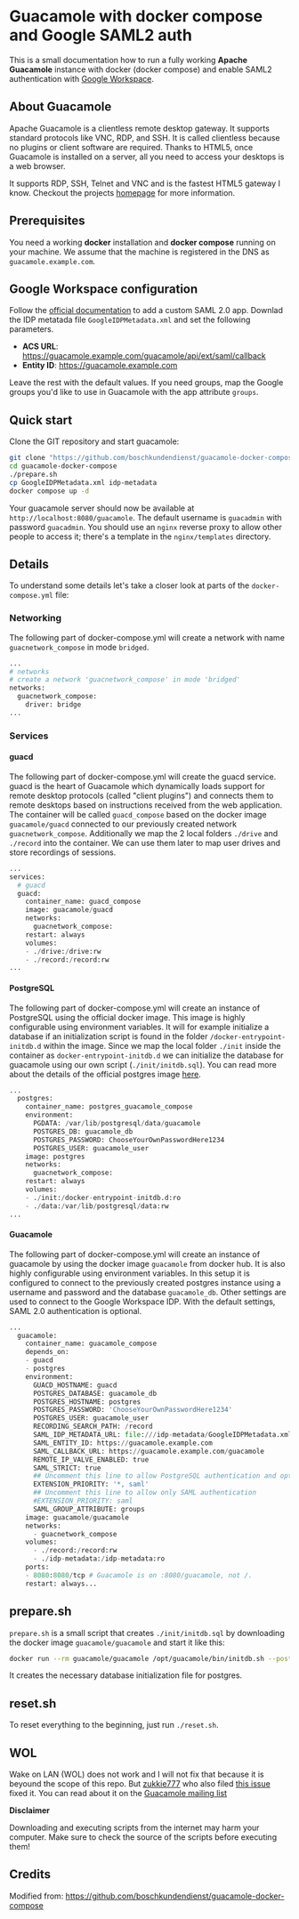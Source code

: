# Guacamole with docker compose and Google SAML2 auth
This is a small documentation how to run a fully working **Apache Guacamole** instance with docker (docker compose) and enable SAML2 authentication with
[Google Workspace](https://support.google.com/a/answer/6087519).

## About Guacamole
Apache Guacamole is a clientless remote desktop gateway. It supports standard protocols like VNC, RDP, and SSH. It is called clientless because no plugins or client software are required. Thanks to HTML5, once Guacamole is installed on a server, all you need to access your desktops is a web browser.

It supports RDP, SSH, Telnet and VNC and is the fastest HTML5 gateway I know. Checkout the projects [homepage](https://guacamole.apache.org/) for more information.

## Prerequisites
You need a working **docker** installation and **docker compose** running on your machine. We assume that the machine
is registered in the DNS as `guacamole.example.com`.

## Google Workspace configuration
Follow the [official documentation](https://support.google.com/a/answer/6087519) to add a custom SAML 2.0 app.
Downlad the IDP metatada file `GoogleIDPMetadata.xml` and set the following parameters.

- **ACS URL**: https://guacamole.example.com/guacamole/api/ext/saml/callback
- **Entity ID**: https://guacamole.example.com

Leave the rest with the default values. If you need groups, map the Google groups you'd like to use in Guacamole with the 
app attribute `groups`.

## Quick start
Clone the GIT repository and start guacamole:

~~~bash
git clone "https://github.com/boschkundendienst/guacamole-docker-compose.git"
cd guacamole-docker-compose
./prepare.sh
cp GoogleIDPMetadata.xml idp-metadata
docker compose up -d
~~~

Your guacamole server should now be available at `http://localhost:8080/guacamole`. The default username is `guacadmin` with password `guacadmin`. You should use an `nginx` reverse proxy to allow other
people to access it; there's a template in the `nginx/templates` directory.

## Details
To understand some details let's take a closer look at parts of the `docker-compose.yml` file:

### Networking
The following part of docker-compose.yml will create a network with name `guacnetwork_compose` in mode `bridged`.
~~~python
...
# networks
# create a network 'guacnetwork_compose' in mode 'bridged'
networks:
  guacnetwork_compose:
    driver: bridge
...
~~~

### Services
#### guacd
The following part of docker-compose.yml will create the guacd service. guacd is the heart of Guacamole which dynamically loads support for remote desktop protocols (called "client plugins") and connects them to remote desktops based on instructions received from the web application. The container will be called `guacd_compose` based on the docker image `guacamole/guacd` connected to our previously created network `guacnetwork_compose`. Additionally we map the 2 local folders `./drive` and `./record` into the container. We can use them later to map user drives and store recordings of sessions.

~~~python
...
services:
  # guacd
  guacd:
    container_name: guacd_compose
    image: guacamole/guacd
    networks:
      guacnetwork_compose:
    restart: always
    volumes:
    - ./drive:/drive:rw
    - ./record:/record:rw
...
~~~

#### PostgreSQL
The following part of docker-compose.yml will create an instance of PostgreSQL using the official docker image. This image is highly configurable using environment variables. It will for example initialize a database if an initialization script is found in the folder `/docker-entrypoint-initdb.d` within the image. Since we map the local folder `./init` inside the container as `docker-entrypoint-initdb.d` we can initialize the database for guacamole using our own script (`./init/initdb.sql`). You can read more about the details of the official postgres image [here](http://).

~~~python
...
  postgres:
    container_name: postgres_guacamole_compose
    environment:
      PGDATA: /var/lib/postgresql/data/guacamole
      POSTGRES_DB: guacamole_db
      POSTGRES_PASSWORD: ChooseYourOwnPasswordHere1234
      POSTGRES_USER: guacamole_user
    image: postgres
    networks:
      guacnetwork_compose:
    restart: always
    volumes:
    - ./init:/docker-entrypoint-initdb.d:ro
    - ./data:/var/lib/postgresql/data:rw
...
~~~

#### Guacamole
The following part of docker-compose.yml will create an instance of guacamole by using the docker image `guacamole` from docker hub. It is also highly configurable using environment variables. In this setup it is configured to connect to the previously created postgres instance using a username and password and the database `guacamole_db`. Other settings are used to connect to
the Google Workspace IDP. With the default settings, SAML 2.0 authentication is optional.

~~~python
...
  guacamole:
    container_name: guacamole_compose
    depends_on:
    - guacd
    - postgres
    environment:
      GUACD_HOSTNAME: guacd
      POSTGRES_DATABASE: guacamole_db
      POSTGRES_HOSTNAME: postgres
      POSTGRES_PASSWORD: 'ChooseYourOwnPasswordHere1234'
      POSTGRES_USER: guacamole_user
      RECORDING_SEARCH_PATH: /record
      SAML_IDP_METADATA_URL: file:///idp-metadata/GoogleIDPMetadata.xml
      SAML_ENTITY_ID: https://guacamole.example.com
      SAML_CALLBACK_URL: https://guacamole.example.com/guacamole
      REMOTE_IP_VALVE_ENABLED: true
      SAML_STRICT: true
      ## Uncomment this line to allow PostgreSQL authentication and optional SAML (default)
      EXTENSION_PRIORITY: '*, saml'
      ## Uncomment this line to allow only SAML authentication
      #EXTENSION_PRIORITY: saml
      SAML_GROUP_ATTRIBUTE: groups
    image: guacamole/guacamole
    networks:
      - guacnetwork_compose
    volumes:
      - ./record:/record:rw
      - ./idp-metadata:/idp-metadata:ro
    ports:
    - 8080:8080/tcp # Guacamole is on :8080/guacamole, not /.
    restart: always...
~~~

## prepare.sh
`prepare.sh` is a small script that creates `./init/initdb.sql` by downloading the docker image `guacamole/guacamole` and start it like this:

~~~bash
docker run --rm guacamole/guacamole /opt/guacamole/bin/initdb.sh --postgresql > ./init/initdb.sql
~~~

It creates the necessary database initialization file for postgres.

## reset.sh
To reset everything to the beginning, just run `./reset.sh`.

## WOL

Wake on LAN (WOL) does not work and I will not fix that because it is beyound the scope of this repo. But [zukkie777](https://github.com/zukkie777) who also filed [this issue](https://github.com/boschkundendienst/guacamole-docker-compose/issues/12) fixed it. You can read about it on the [Guacamole mailing list](http://apache-guacamole-general-user-mailing-list.2363388.n4.nabble.com/How-to-docker-composer-for-WOL-td9164.html)

**Disclaimer**

Downloading and executing scripts from the internet may harm your computer. Make sure to check the source of the scripts before executing them!

## Credits
Modified from: https://github.com/boschkundendienst/guacamole-docker-compose